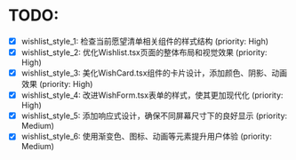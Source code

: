 # TODO:

- [x] wishlist_style_1: 检查当前愿望清单相关组件的样式结构 (priority: High)
- [x] wishlist_style_2: 优化Wishlist.tsx页面的整体布局和视觉效果 (priority: High)
- [x] wishlist_style_3: 美化WishCard.tsx组件的卡片设计，添加颜色、阴影、动画效果 (priority: High)
- [x] wishlist_style_4: 改进WishForm.tsx表单的样式，使其更加现代化 (priority: High)
- [x] wishlist_style_5: 添加响应式设计，确保不同屏幕尺寸下的良好显示 (priority: Medium)
- [x] wishlist_style_6: 使用渐变色、图标、动画等元素提升用户体验 (priority: Medium)

